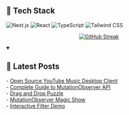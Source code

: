## 🚀 Tech Stack

![Next.js](https://img.shields.io/badge/Next.js-000000?style=for-the-badge&logo=next.js&logoColor=white)
![React](https://img.shields.io/badge/React-61DAFB?style=for-the-badge&logo=react&logoColor=black)
![TypeScript](https://img.shields.io/badge/TypeScript-3178C6?style=for-the-badge&logo=typescript&logoColor=white)
![Tailwind CSS](https://img.shields.io/badge/Tailwind_CSS-38B2AC?style=for-the-badge&logo=tailwind-css&logoColor=white)

<div align="center">

[![GitHub Streak](https://github-readme-streak-stats-eight.vercel.app/?user=badger3000&theme=tokyonight)](https://git.io/streak-stats)

</div>

<details open> 
 <summary><h2>📝 Latest Posts</h2></summary>
 <!-- BLOG-POST-LIST:START -->
- <a href="https://www.badger3000.com/articles/open-source-youtube-music-desktop-client">Open Source YouTube Music Desktop Client</a>
<br/>
- <a href="https://www.badger3000.com/articles/complete-guide-to-mutationobserver-api">Complete Guide to MutationObserver API</a>
<br/>
- <a href="https://www.badger3000.com/codepen/drag-and-drop-puzzle">Drag and Drop Puzzle</a>
<br/>
- <a href="https://www.badger3000.com/codepen/mutationobserver-magic-show">MutationObserver Magic Show</a>
<br/>
- <a href="https://www.badger3000.com/codepen/interactive-filter-demo">Interactive Filter Demo</a>
<!-- BLOG-POST-LIST:END -->
</details>

